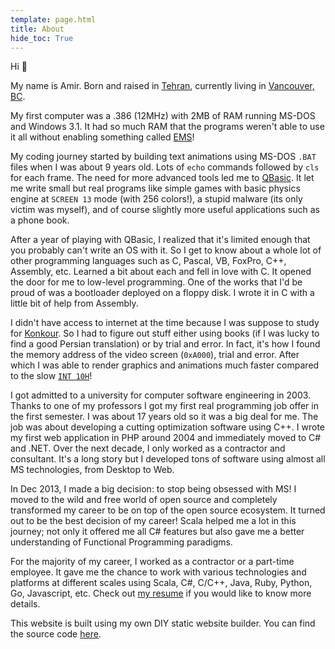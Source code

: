 ```yaml
---
template: page.html
title: About
hide_toc: True
---
```


Hi 👋

My name is Amir. Born and raised in [Tehran](https://en.wikipedia.org/wiki/Tehran), currently living in [Vancouver, BC](https://en.wikipedia.org/wiki/Greater_Vancouver).

My first computer was a .386 (12MHz) with 2MB of RAM running MS-DOS and Windows 3.1. It had so much RAM that the programs weren't able to use it all without enabling something called [EMS](https://en.wikipedia.org/wiki/Expanded_memory#Expanded_Memory_Specification_(EMS))!

My coding journey started by building text animations using MS-DOS `.BAT` files when I was about 9 years old. Lots of `echo` commands followed by `cls` for each frame. The need for more advanced tools led me to [QBasic](https://en.wikipedia.org/wiki/QBasic). It let me write small but real programs like simple games with basic physics engine at `SCREEN 13` mode (with 256 colors!), a stupid malware (its only victim was myself), and of course slightly more useful applications such as a phone book.

After a year of playing with QBasic, I realized that it's limited enough that you probably can't write an OS with it. So I get to know about a whole lot of other programming languages such as C, Pascal, VB, FoxPro, C++, Assembly, etc. Learned a bit about each and fell in love with C. It opened the door for me to low-level programming. One of the works that I'd be proud of was a bootloader deployed on a floppy disk. I wrote it in C with a little bit of help from Assembly.

I didn't have access to internet at the time because I was suppose to study for [Konkour](https://en.wikipedia.org/wiki/Iranian_University_Entrance_Exam). So I had to figure out stuff either using books (if I was lucky to find a good Persian translation) or by trial and error. In fact, it's how I found the memory address of the video screen (`0xA000`), trial and error. After which I was able to render graphics and animations much faster compared to the slow [`INT 10H`](https://en.wikipedia.org/wiki/INT_10H)!

I got admitted to a university for computer software engineering in 2003. Thanks to one of my professors I got my first real programming job offer in the first semester. I was about 17 years old so it was a big deal for me. The job was about developing a cutting optimization software using C++. I wrote my first web application in PHP around 2004 and immediately moved to C# and .NET. Over the next decade, I only worked as a contractor and consultant. It's a long story but I developed tons of software using almost all MS technologies, from Desktop to Web.

In Dec 2013, I made a big decision: to stop being obsessed with MS! I moved to the wild and free world of open source and completely transformed my career to be on top of the open source ecosystem. It turned out to be the best decision of my career! Scala helped me a lot in this journey; not only it offered me all C# features but also gave me a better understanding of Functional Programming paradigms.

For the majority of my career, I worked as a contractor or a part-time employee. It gave me the chance to work with various technologies and platforms at different scales using Scala, C#, C/C++, Java, Ruby, Python, Go, Javascript, etc. Check out [my resume](/downloads/amirkarimi-resume-202204-01.pdf) if you would like to know more details.

This website is built using my own DIY static website builder. You can find the source code [here](https://github.com/amirkarimi/amirkarimi.github.io).